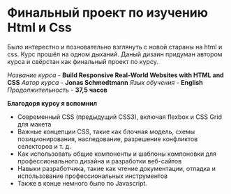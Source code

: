 # Финальный проект по изучению Html и Css
Было интерестно и позновательно взглянуть с новой стараны на html и сss. Курс прошёл на одном дыханий. Даный дизаин придуман автором курса и свёрстан как финальный проект по курсу.

 *Название курса* - **Build Responsive Real-World Websites with HTML and CSS**
 *Автор курса* - **Jonas Schmedtmann**
 *Язык обучения* - **English**
 *Продолжительность* - **37,5 часов**

**Благодоря курсу я вспомнил**

- Современный CSS (предыдущий CSS3), включая flexbox и CSS Grid   для макета
- Важные концепции CSS, такие как блочная модель, схемы позиционирования, наследование, разрешение конфликтов селекторов и т. д.
- Как использовать общие компоненты и шаблоны компоновки для профессионального дизайна и разработки веб-сайтов
- Навыки разработчика, такие как чтение документации, отладка и использование профессиональных инструментов
- Также в конце немного было по Javascript.

